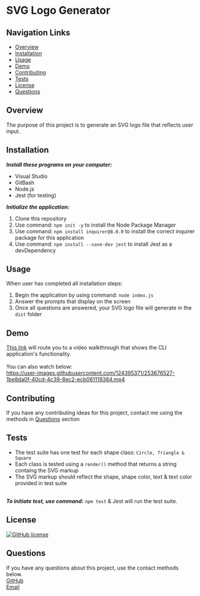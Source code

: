 # SVG Logo Generator

## Navigation Links
+ [Overview](#overview)
+ [Installation](#installation)
+ [Usage](#usage)
+ [Demo](#demo)
+ [Contributing](#contributing)
+ [Tests](#tests)
+ [License](#license)
+ [Questions](#questions)

## Overview
The purpose of this project is to generate an SVG logo file that reflects user input.

## Installation
***Install these programs on your computer:***
+ Visual Studio<br>
+ GitBash <br> 
+ Node.js<br>
+ Jest (for testing)

***Initialize the application:***<br>
1. Clone this repository<br> 
2. Use command: `npm init -y` to install the Node Package Manager<br> 
3. Use command: `npm install inquirer@8.0.0` to install the correct inquirer package for this application
4. Use command: `npm install --save-dev jest` to install Jest as a devDependency

## Usage
When user has completed all installation steps:<br> 
1. Begin the application by using command: `node index.js`<br> 
2. Answer the prompts that display on the screen<br> 
3. Once all questions are answered, your SVG logo file will generate in the `dist` folder

## Demo
[This link](https://drive.google.com/file/d/1aHwVp6TSnOUTC3O981mYrREvLcOxw7x9/view?usp=sharing) will route you to a video walkthrough that shows the CLI application's functionality.<br><br>
You can also watch below:<br>
https://user-images.githubusercontent.com/124395371/253676527-1be8da0f-40cd-4c39-8ec2-ecb061119384.mp4

## Contributing
If you have any contributing ideas for this project, contact me using the methods in [Questions](#questions) section

## Tests
+ The test suite has one test for each shape class: `Circle, Triangle & Square`<br>
+ Each class is tested using a `render()` method that returns a string containg the SVG markup<br>
+ The SVG markup should reflect the shape, shape color, text & text color provided in test suite<br><br>

***To initiate test, use command:*** `npm test` & Jest will run the test suite.

## License
[![GitHub license](https://img.shields.io/badge/License-MIT-purple.svg)](https://opensource.org/licenses/MIT)


## Questions
If you have any questions about this project, use the contact methods below.<br>
[GitHub](https://github.com/techmack92) <br>
[Email](mailto:mldixon9750@gmail.com)

